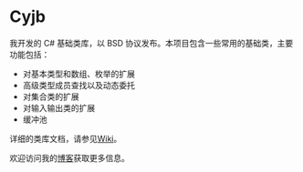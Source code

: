 Cyjb
====

我开发的 C# 基础类库，以 BSD 协议发布。本项目包含一些常用的基础类，主要功能包括：

 - 对基本类型和数组、枚举的扩展
 - 高级类型成员查找以及动态委托
 - 对集合类的扩展
 - 对输入输出类的扩展
 - 缓冲池

详细的类库文档，请参见[Wiki](https://github.com/CYJB/Cyjb/wiki)。

欢迎访问我的[博客](http://www.cnblogs.com/cyjb/)获取更多信息。